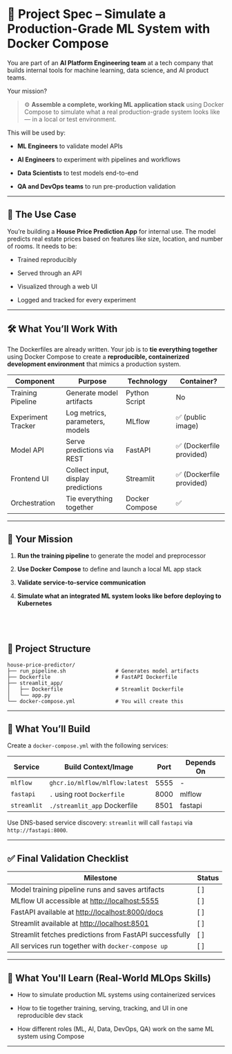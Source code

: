 # 🧪 Project Spec – Simulate a Production-Grade ML System with Docker Compose

You are part of an **AI Platform Engineering team** at a tech company that builds internal tools for machine learning, data science, and AI product teams.

Your mission?

> ⚙️ **Assemble a complete, working ML application stack** using Docker Compose to simulate what a real production-grade system looks like — in a local or test environment.

This will be used by:

* **ML Engineers** to validate model APIs

* **AI Engineers** to experiment with pipelines and workflows

* **Data Scientists** to test models end-to-end

* **QA and DevOps teams** to run pre-production validation

---

## 🧱 The Use Case

You’re building a **House Price Prediction App** for internal use. The model predicts real estate prices based on features like size, location, and number of rooms. It needs to be:

* Trained reproducibly

* Served through an API

* Visualized through a web UI

* Logged and tracked for every experiment

---

## 🛠️ What You’ll Work With

The Dockerfiles are already written. Your job is to **tie everything together** using Docker Compose to create a **reproducible, containerized development environment** that mimics a production system.

|  Component |  Purpose |  Technology |  Container? |
|---|---|---|---|
|  Training Pipeline |  Generate model artifacts |  Python Script |  No |
|  Experiment Tracker |  Log metrics, parameters, models |  MLflow |  ✅ (public image) |
|  Model API |  Serve predictions via REST |  FastAPI |  ✅ (Dockerfile provided) |
|  Frontend UI |  Collect input, display predictions |  Streamlit |  ✅ (Dockerfile provided) |
|  Orchestration |  Tie everything together |  Docker Compose |  ✅ |
---

## 🎯 Your Mission

1. **Run the training pipeline** to generate the model and preprocessor

2. **Use Docker Compose** to define and launch a local ML app stack

3. **Validate service-to-service communication**

4. **Simulate what an integrated ML system looks like before deploying to Kubernetes**

⠀
---

## 📂 Project Structure

```
house-price-predictor/
├── run_pipeline.sh                # Generates model artifacts
├── Dockerfile                     # FastAPI Dockerfile
├── streamlit_app/
│   ├── Dockerfile                 # Streamlit Dockerfile
│   └── app.py
└── docker-compose.yml             # You will create this
```

---

## 📌 What You’ll Build

Create a `docker-compose.yml` with the following services:

|  Service |  Build Context/Image |  Port |  Depends On |
|---|---|---|---|
|  `mlflow` |  `ghcr.io/mlflow/mlflow:latest` |  5555 |  - |  
|  `fastapi` |  `.` using root `Dockerfile` |  8000 |  mlflow |  
|  `streamlit` |  `./streamlit_app` Dockerfile |  8501 |  fastapi |  
Use DNS-based service discovery: `streamlit` will call `fastapi` via `http://fastapi:8000`.

---

## ✅ Final Validation Checklist

|  Milestone |  Status |
|---|---|
|  Model training pipeline runs and saves artifacts |  [ ] |
|  MLflow UI accessible at [http://localhost:5555](http://localhost:5555/) |  [ ] |  
|  FastAPI available at [http://localhost:8000/docs](http://localhost:8000/docs) |  [ ] |  
|  Streamlit available at [http://localhost:8501](http://localhost:8501/) |  [ ] |  
|  Streamlit fetches predictions from FastAPI successfully |  [ ] |
|  All services run together with `docker-compose up` |  [ ] |  
---

## 🚀 What You'll Learn (Real-World MLOps Skills)

* How to simulate production ML systems using containerized services

* How to tie together training, serving, tracking, and UI in one reproducible dev stack

* How different roles (ML, AI, Data, DevOps, QA) work on the same ML system using Compose

---

